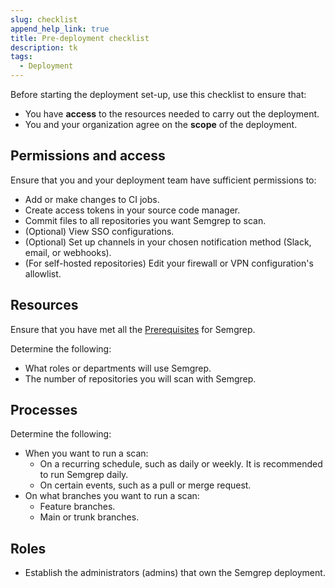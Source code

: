 ```yaml
---
slug: checklist
append_help_link: true
title: Pre-deployment checklist
description: tk
tags:
  - Deployment
---
```


Before starting the deployment set-up, use this checklist to ensure that:

- You have **access** to the resources needed to carry out the deployment.
- You and your organization agree on the **scope** of the deployment.

## Permissions and  access 

Ensure that you and your deployment team have sufficient permissions to:

- Add or make changes to CI jobs.
- Create access tokens in your source code manager.
- Commit files to all repositories you want Semgrep to scan.
- (Optional) View SSO configurations.
- (Optional) Set up channels in your chosen notification method (Slack, email, or webhooks).
- (For self-hosted repositories) Edit your firewall or VPN configuration's allowlist.

## Resources

Ensure that you have met all the [<i class="fa-regular fa-file-lines"></i> Prerequisites](/getting-started/prerequisites) for Semgrep.

Determine the following:

- What roles or departments will use Semgrep.
- The number of repositories you will scan with Semgrep.


## Processes

Determine the following:

- When you want to run a scan:
    - On a recurring schedule, such as daily or weekly. It is recommended to run Semgrep daily.
    - On certain events, such as a pull or merge request.
- On what branches you want to run a scan:
    - Feature branches.
    - Main or trunk branches.

## Roles

- Establish the administrators (admins) that own the Semgrep deployment.
